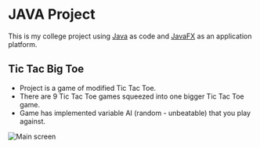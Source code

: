 # JAVA Project
This is my college project using [Java](https://www.java.com) as code and [JavaFX](https://openjfx.io) as an application platform.
## Tic Tac Big Toe
- Project is a game of modified Tic Tac Toe.
- There are 9 Tic Tac Toe games squeezed into one bigger Tic Tac Toe game.
- Game has implemented variable AI (random - unbeatable) that you play against.

![Main screen](https://i.ibb.co/7tM4RKh/MainGame.png)
